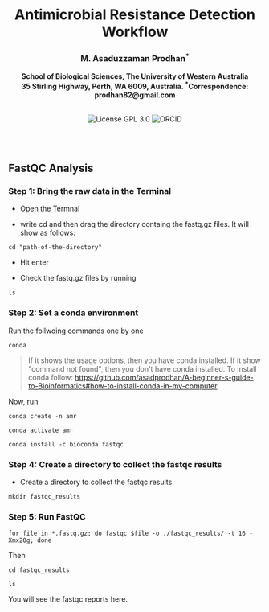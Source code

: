 <h1 align="center">Antimicrobial Resistance Detection Workflow</h1>


<h3 align="center">M. Asaduzzaman Prodhan<sup>*</sup></h3>


<div align="center"><b> School of Biological Sciences, The University of Western Australia </b></div>


<div align="center"><b> 35 Stirling Highway, Perth, WA 6009, Australia. <sup>*</sup>Correspondence: prodhan82@gmail.com </b></div>


<br />


<p align="center">
  <a href="https://github.com/asadprodhan/How-to-automatically-download-reads-from-the-NCBI-SRA/tree/main#GPL-3.0-1-ov-file"><img src="https://img.shields.io/badge/License-GPL%203.0-yellow.svg" alt="License GPL 3.0" style="display: inline-block;"></a>
  <a href="https://orcid.org/0000-0002-1320-3486"><img src="https://img.shields.io/badge/ORCID-green?style=flat-square&logo=ORCID&logoColor=white" alt="ORCID" style="display: inline-block;"></a>
</p>


<br />


<br />


## **FastQC Analysis**

### **Step 1: Bring the raw data in the Terminal**


- Open the Termnal

- write cd and then drag the directory containg the fastq.gz files. It will show as follows:

```
cd "path-of-the-directory"
```

- Hit enter

- Check the fastq.gz files by running 


```
ls
```
 
### **Step 2: Set a conda environment**

Run the follwoing commands one by one

```
conda
```

> If it shows the usage options, then you have conda installed.
If it show "command not found", then you don't have conda installed.
To install conda follow: https://github.com/asadprodhan/A-beginner-s-guide-to-Bioinformatics#how-to-install-conda-in-my-computer

Now, run

```
conda create -n amr
```

```
conda activate amr
```

```
conda install -c bioconda fastqc
```

### **Step 4: Create a directory to collect the fastqc results**

- Create a directory to collect the fastqc results

```
mkdir fastqc_results
```

### **Step 5: Run FastQC**

```
for file in *.fastq.gz; do fastqc $file -o ./fastqc_results/ -t 16 -Xmx20g; done 
```

Then

```
cd fastqc_results
```

```
ls
```

You will see the fastqc reports here.



